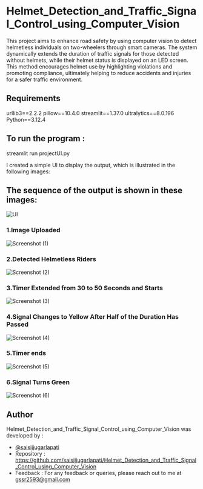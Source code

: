 # Helmet_Detection_and_Traffic_Signal_Control_using_Computer_Vision
This project aims to enhance road safety by using computer vision to detect helmetless individuals on two-wheelers through smart cameras. The system dynamically extends the duration of traffic signals for those detected without helmets, while their helmet status is displayed on an LED screen. This method encourages helmet use by highlighting violations and promoting compliance, ultimately helping to reduce accidents and injuries for a safer traffic environment.

## Requirements
urllib3==2.2.2
pillow==10.4.0
streamlit==1.37.0
ultralytics==8.0.196
Python==3.12.4

## To run the program :
streamlit run projectUI.py

I created a simple UI to display the output, which is illustrated in the following images:
## The sequence of the output is shown in these images:

![UI](https://github.com/user-attachments/assets/52ad1e19-5855-4c7d-9b5a-a9c543558713)

### 1.Image Uploaded

![Screenshot (1)](https://github.com/user-attachments/assets/1a09835f-9a19-4a2b-a199-678d34c772f1)

### 2.Detected Helmetless Riders

![Screenshot (2)](https://github.com/user-attachments/assets/52377deb-9e63-4bab-a93c-094458682d5d)

### 3.Timer Extended from 30 to 50 Seconds and Starts

![Screenshot (3)](https://github.com/user-attachments/assets/76b8130d-fedd-487c-abbc-c5048d768a54)

### 4.Signal Changes to Yellow After Half of the Duration Has Passed

![Screenshot (4)](https://github.com/user-attachments/assets/25287c50-1ced-4c3b-b606-b34c28fd2149)

### 5.Timer ends

![Screenshot (5)](https://github.com/user-attachments/assets/707ebc9e-cbb3-4f95-aeb1-2b2c5acb660b)

### 6.Signal Turns Green

![Screenshot (6)](https://github.com/user-attachments/assets/627b6769-84d3-4afc-85ff-6e1c1fa9fa11)

## Author

Helmet_Detection_and_Traffic_Signal_Control_using_Computer_Vision was developed by :

* [@saisijjugarlapati](https://github.com/saisijjugarlapati)
* Repository : https://github.com/saisijjugarlapati/Helmet_Detection_and_Traffic_Signal_Control_using_Computer_Vision
* Feedback :
For any feedback or queries, please reach out to me at gssr2593@gmail.com



